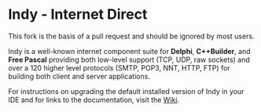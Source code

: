 # Indy - Internet Direct

This fork is the basis of a pull request and should be ignored by most users.

Indy is a well-known internet component suite for **Delphi**, **C++Builder**, and **Free Pascal** providing both low-level 
support (TCP, UDP, raw sockets) and over a 120 higher level protocols (SMTP, POP3, NNT, HTTP, FTP) for building both client and server applications.

For instructions on upgrading the default installed version of Indy in your IDE and for links to the documentation, visit the [Wiki](https://github.com/IndySockets/Indy/wiki).
